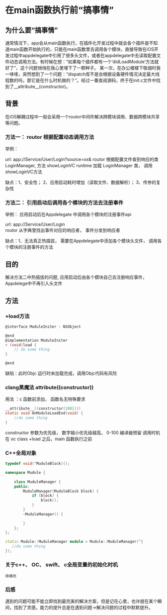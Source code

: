 # 在main函数执行前“搞事情”

## 为什么要“搞事情”
通常情况下，app会从main函数执行，在插件化开发过程中就会各个插件是不知道main函数开始执行的，只能在main函数里去调用各个模块，直接导致在iOS开发过程中appdelegate中引用了很多头文件，或者在appdelegate中去读取配置文件动态调用方法。有时候在想：“如果每个插件都有一个‘didLoadModule’方法就好了”，这个问题悄悄在我心里埋下了一颗种子。
某一次，在办公楼楼下吸烟时我一哆嗦，突然想到了一个问题：“dispatch库不是会根据设备硬件情况决定最大线程数的吗，那它是在什么时机做的？”。经过一番查阅源码，终于在init.c文件中找到了__attribute__(constructor)。

## 背景

在iOS解耦过程中一般会采用一个routor中间件解决跨模块调用、数据跨模块共享等问题。

### 方法一： routor 根据配置动态调用方法

举例：

url: app://Service/User/Login?source=xx&
routor 根据配置文件查到响应的类 LoginManager, 方法 showLoginVC
runtime 加载 LoginManager 类， 调用showLoginVC方法

缺点：1、安全性； 2、应用启动耗时增加（读取文件、数据解析）； 3、传参的复杂性

### 方法二： 引用启动后调用各个模块的方法去注册事件

举例：
应用启动后在Appdelegate 中调用各个模块的注册事件api

url: app://Service/User/Login  
routor 从字典里找出事件对应的响应者， 事件分发到响应者

缺点：1、无法真正热插拔， 需要在Appdelegate中添加各个模块头文件， 调用各个模块的注册事件的方法

## 目的
解决方法二中热插拔的问题, 应用启动后由各个模块自己去注册响应事件，Appdelege中不再引入头文件

## 方法

### +load方法

```c
@interface ModuleIniter : NSObject

@end
@implementation ModuleIniter
+ (void)load {
    // do some thing
}

@end
```

缺陷：此时Objc 运行时未加载完成，调用Objc代码有风险

### clang黑魔法 __attribute__((constructor))

用法 ：c 函数前添加， 函数名无特殊要求

```c
__attribute__((constructor(1001)))
static void OnModuleLoadEnd(void) {
	//do some thing
}
```

constructor 参数为优先级， 数字越小优先级越高， 0-100 编译器预留
调用时机 在 oc class +load 之后，main 函数执行之前

### C++全局对象


```c++
typedef void(^MuduleBlock)();

namespace Mudule {
    
    class MuduleManager {
    public:
        MuduleManager(MuduleBlock block) {
            if (block) {
                block();
            }
        }
        ~MuduleManager() {
            
        }
    };
};

static Mudule::MuduleManager module = Mudule::MuduleManager(^{
   //do some thing
});
```

### 关于c++、 OC、 swift、 c全局变量的初始化时机

```
待填坑
```

### 后感

遇到的问题可能不能立即找到最完美的解决方案，但是记在心里，也许就在某个瞬间，找到了灵感。能力的提升总是在遇到问题->解决问题的过程中默默提升。


